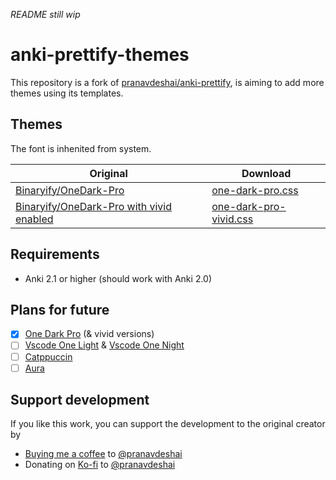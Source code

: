 *README still wip*

# anki-prettify-themes

This repository is a fork of [pranavdeshai/anki-prettify](https://github.com/pranavdeshai/anki-prettify), is aiming to add more themes using its templates.

<!-- ## About

I guess someone would using Anki as long as vscode, sitting in front of the flashcards for 4 hours. -->

## Themes

The font is inhenited from system.

| Original                                          | Download                                        |
| ---------------------------------------------- | ----------------------------------------------- |
| [Binaryify/OneDark-Pro](https://github.com/Binaryify/OneDark-Pro) | [one-dark-pro.css](/src/styles/css/one-dark-pro-vivid.css) |
|[Binaryify/OneDark-Pro with vivid enabled](https://cdn.jsdelivr.net/gh/binaryify/onedark-pro/screenshots/color.png)|[one-dark-pro-vivid.css](/src/styles/css/one-dark-pro-vivid.css)|

<!-- ## Instructions

1. Create a new note type (See [Adding a note type](https://docs.ankiweb.net/editing.html#adding-a-note-type))
2. Click on `Cards` in browser mode
3. Copy the contents of `NOTETYPE-front.html` and `NOTETYPE-back.html` (from [`templates`](src/templates/default/) directory) into the _Front_ and _Back_ templates of the note type where
4. Copy the content of `THEME.css` (from [`css`](/src/styles/css) directory) into the _Styling_ section where THEME is the name of the theme
5. You can now use the new note type in your collection! -->

## Requirements

- Anki 2.1 or higher (should work with Anki 2.0)

## Plans for future

- [x] [One Dark Pro](https://github.com/Binaryify/OneDark-Pro) (& vivid versions)
- [ ] [Vscode One Light](https://github.com/akamud/vscode-theme-onelight) & [Vscode One Night](https://github.com/akamud/vscode-theme-onedark)
- [ ] [Catppuccin](https://github.com/catppuccin)
- [ ] [Aura](https://github.com/daltonmenezes/aura-theme)

## Support development

If you like this work, you can support the development to the original creator by

- [Buying me a coffee](https://www.buymeacoffee.com/pranavdeshai) to [@pranavdeshai](https://github.com/pranavdeshai/)
- Donating on [Ko-fi](https://ko-fi.com/pranavdeshai) to [@pranavdeshai](https://github.com/pranavdeshai/)
